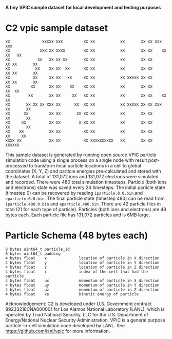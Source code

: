 **A tiny VPIC sample dataset for local development and testing purposes**

C2 vpic sample dataset
================

```
XX              XXXXX XXX         XX XX           XX       XX XX XXX         XXX
XX             XXX XX XXXX        XX XX           XX       XX XX    XX     XX   XX
XX            XX   XX XX XX       XX XX           XX       XX XX      XX XX       XX
XX           XX    XX XX  XX      XX XX           XX       XX XX      XX XX       XX
XX          XX     XX XX   XX     XX XX           XX XXXXX XX XX      XX XX       XX
XX         XX      XX XX    XX    XX XX           XX       XX XX     XX  XX
XX        XX       XX XX     XX   XX XX           XX       XX XX    XX   XX
XX       XX XX XX XXX XX      XX  XX XX           XX XXXXX XX XX XXX     XX       XX
XX      XX         XX XX       XX XX XX           XX       XX XX         XX       XX
XX     XX          XX XX        X XX XX           XX       XX XX         XX       XX
XX    XX           XX XX          XX XX           XX       XX XX          XX     XX
XXXX XX            XX XX          XX XXXXXXXXXX   XX       XX XX            XXXXXX
```

This sample dataset is generated by running open source VPIC particle simulation code using a single process on a single node with result post-processed to transform local particle locations in a cell to global coordinates (X, Y, Z) and particle energies pre-calculated and stored with the dataset. A total of 131,072 ions and 131,072 electrons were simulated and recorded. There were 480 total simulation timesteps. Particle (both ions and electrons) state was saved every 24 timesteps. The initial particle state (timestep 0) can be recovered by reading `iparticle.0.0.bin` and `eparticle.0.0.bin`. The final particle state (timestep 480) can be read from `iparticle.480.0.bin` and `eparticle.480.bin`. There are 42 particle files in total (21 for each type of particle). Particles (both ions and electrons) are 48 bytes each. Each particle file has 131,072 particles and is 6MB large.

# Particle Schema (48 bytes each)

```
8 bytes uint64_t particle_id
8 bytes uint64_t padding
4 bytes float    x              location of particle in X direction
4 bytes float    y              location of particle in Y direction
4 bytes float    z              location of particle in Z direction
4 bytes float    i              index of the cell that had the particle
4 bytes float    ux             momentum of particle in X direction
4 bytes float    uy             momentum of particle in Y direction
4 bytes float    uz             momentum of particle in Z direction
4 bytes float    ke             kinetic energy of particle
```

Acknowledgement: C2 is developed under U.S. Government contract 89233218CNA000001 for Los Alamos National Laboratory (LANL), which is operated by Triad National Security, LLC for the U.S. Department of Energy/National Nuclear Security Administration. VPIC is a general purpose particle-in-cell simulation code developed by LANL. See https://github.com/lanl/vpic for more information.
